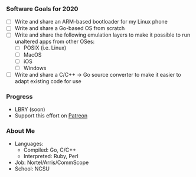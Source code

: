 ### Software Goals for 2020

- [ ] Write and share an ARM-based bootloader for my Linux phone
- [ ] Write and share a Go-based OS from scratch
- [ ] Write and share the following emulation layers to make it possible to run unaltered apps from other OSes:
  - [ ] POSIX (i.e. Linux)
  - [ ] MacOS
  - [ ] iOS
  - [ ] Windows
- [ ] Write and share a C/C++ &rarr; Go source converter to make it easier to adapt existing code for use

### Progress

- LBRY (soon)
- Support this effort on [Patreon](https://www.patreon.com/mbsulliv)

### About Me

- Languages:
  - Compiled: Go, C/C++
  - Interpreted: Ruby, Perl
- Job: Nortel/Arris/CommScope
- School: NCSU
